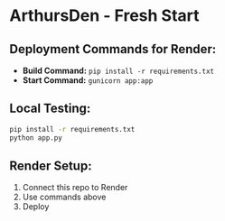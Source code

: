 # ArthursDen - Fresh Start

## Deployment Commands for Render:
- **Build Command:** `pip install -r requirements.txt`
- **Start Command:** `gunicorn app:app`

## Local Testing:
```bash
pip install -r requirements.txt
python app.py
```

## Render Setup:
1. Connect this repo to Render
2. Use commands above
3. Deploy